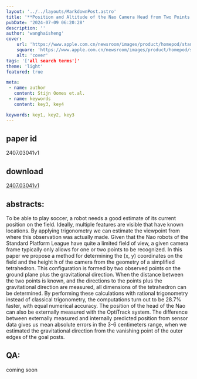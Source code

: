 ```yaml
---
layout: '../../layouts/MarkdownPost.astro'
title: '**Position and Altitude of the Nao Camera Head from Two Points on the Soccer Field plus the Gravitational Direction**'
pubDate: '2024-07-09 06:20:28'
description: ''
author: 'wanghaisheng'
cover:
    url: 'https://www.apple.com.cn/newsroom/images/product/homepod/standard/Apple-HomePod-hero-230118_big.jpg.large_2x.jpg'
    square: 'https://www.apple.com.cn/newsroom/images/product/homepod/standard/Apple-HomePod-hero-230118_big.jpg.large_2x.jpg'
    alt: 'cover'
tags: '['all search terms']' 
theme: 'light'
featured: true

meta:
 - name: author
   content: Stijn Oomes et.al.
 - name: keywords
   content: key3, key4

keywords: key1, key2, key3
---
```


## paper id
2407.03041v1
## download
[2407.03041v1](http://arxiv.org/abs/2407.03041v1)
## abstracts:
To be able to play soccer, a robot needs a good estimate of its current position on the field. Ideally, multiple features are visible that have known locations. By applying trigonometry we can estimate the viewpoint from where this observation was actually made. Given that the Nao robots of the Standard Platform League have quite a limited field of view, a given camera frame typically only allows for one or two points to be recognized.   In this paper we propose a method for determining the (x, y) coordinates on the field and the height h of the camera from the geometry of a simplified tetrahedron. This configuration is formed by two observed points on the ground plane plus the gravitational direction. When the distance between the two points is known, and the directions to the points plus the gravitational direction are measured, all dimensions of the tetrahedron can be determined.   By performing these calculations with rational trigonometry instead of classical trigonometry, the computations turn out to be 28.7% faster, with equal numerical accuracy. The position of the head of the Nao can also be externally measured with the OptiTrack system. The difference between externally measured and internally predicted position from sensor data gives us mean absolute errors in the 3-6 centimeters range, when we estimated the gravitational direction from the vanishing point of the outer edges of the goal posts.
## QA:
coming soon
